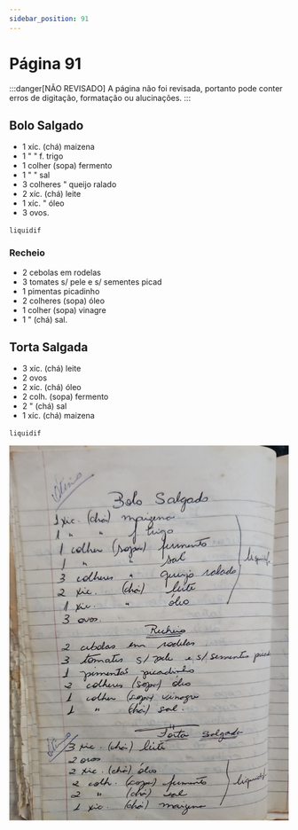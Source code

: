 ```yaml
---
sidebar_position: 91
---
```

# Página 91
:::danger[NÃO REVISADO]
A página não foi revisada, portanto pode conter erros de digitação, formatação ou alucinações.
:::
## Bolo Salgado

*   1 xíc. (chá) maizena
*   1 " " f. trigo
*   1 colher (sopa) fermento
*   1 " " sal
*   3 colheres " queijo ralado
*   2 xíc. (chá) leite
*   1 xíc. " óleo
*   3 ovos.

`liquidif`

### Recheio

*   2 cebolas em rodelas
*   3 tomates s/ pele e s/ sementes picad
*   1 pimentas picadinho
*   2 colheres (sopa) óleo
*   1 colher (sopa) vinagre
*   1 " (chá) sal.

## Torta Salgada

*   3 xíc. (chá) leite
*   2 ovos
*   2 xíc. (chá) óleo
*   2 colh. (sopa) fermento
*   2 " (chá) sal
*   1 xíc. (chá) maizena

`liquidif`

![imagem base](./images/page_91.png)